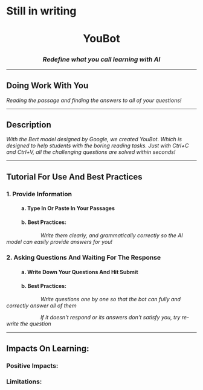 # Still in writing

# <p align="center"> YouBot </p>

### <p align="center"> *Redefine what you call learning with AI* </p>

<hr>

## Doing Work With You
*Reading the passage and finding the answers to all of your questions!*

<hr>

## Description
*With the Bert model designed by Google, we created YouBot. Which is designed to help students with the boring reading tasks. Just with Ctrl+C and Ctrl+V, all the challenging questions are solved within seconds!*

<hr>

## Tutorial For Use And Best Practices
### 1. Provide Information
#### $~~~~~~~~~~~$ a. Type In Or Paste In Your Passages
#### $~~~~~~~~~~~$ b. Best Practices: 
$~~~~~~~~~~~~~~~~~~~~~~$ *Write them clearly, and grammatically correctly so the AI model can easily provide answers for you!*

### 2. Asking Questions And Waiting For The Response
#### $~~~~~~~~~~~$ a. Write Down Your Questions And Hit Submit

#### $~~~~~~~~~~~$ b. Best Practices: 
$~~~~~~~~~~~~~~~~~~~~~~$ *Write questions one by one so that the bot can fully and correctly answer all of them*

$~~~~~~~~~~~~~~~~~~~~~~$ *If it doesn't respond or its answers don't satisfy you, try re-write the question*

<hr>

## Impacts On Learning:
### Positive Impacts:
### Limitations:
